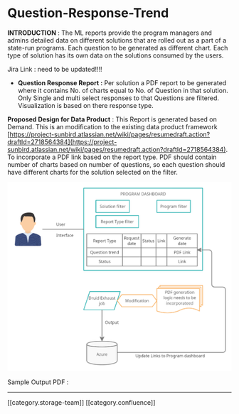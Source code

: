 # Question-Response-Trend

**INTRODUCTION** : The ML reports provide the program managers and admins detailed data on different solutions that are rolled out as a part of a state-run programs. Each question to be generated as different chart. Each type of solution has its own data on the solutions consumed by the users.

Jira Link : need to be updated!!!!

* **Question Response Report :** Per solution a PDF report to be generated where it contains No. of charts equal to No. of Question in that solution. Only Single and multi select responses to that Questions are filtered. Visualization is based on there response type.

**Proposed Design for Data Product** : This Report is generated based on Demand. This is an modification to the existing data product framework [https://project-sunbird.atlassian.net/wiki/pages/resumedraft.action?draftId=2718564384](https://project-sunbird.atlassian.net/wiki/pages/resumedraft.action?draftId=2718564384). To incorporate a PDF link based on the report type. PDF should contain number of charts based on number of questions, so each question should have different charts for the solution selected on the filter.

![](<../../../../Analytics/analytics-ob-td-des/images/storage/Question Response Trend.png>)

Sample Output PDF :

***

\[\[category.storage-team]] \[\[category.confluence]]
